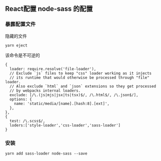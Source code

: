 
## React配置 node-sass 的配置

### 暴露配置文件
隐藏的文件
```
yarn eject 
```
该命令是不可逆的
```
{
  loader: require.resolve('file-loader'),
  // Exclude `js` files to keep "css" loader working as it injects
  // its runtime that would otherwise be processed through "file" loader.
  // Also exclude `html` and `json` extensions so they get processed
  // by webpacks internal loaders.
  exclude: [/\.(js|mjs|jsx|ts|tsx)$/, /\.html$/, /\.json$/],
  options: {
    name: 'static/media/[name].[hash:8].[ext]',
  },
},
{
  test: /\.scss$/,
  loders:['style-loader','css-loader','sass-loader']
}
```


### 安装
```
yarn add sass-loader node-sass --save 
```











